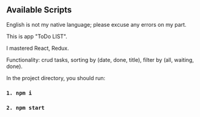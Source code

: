 ## Available Scripts

English is not my native language; please excuse any errors on my part.

This is app "ToDo LIST".

I mastered React, Redux.

Functionality: crud tasks, sorting by (date, done, title), filter by (all, waiting, done). 

In the project directory, you should run:

### `1. npm i`
### `2. npm start`


